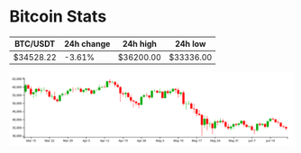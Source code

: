# Bitcoin Stats

BTC/USDT|24h change|24h high|24h low|
|---|---|---|---|
|$34528.22|-3.61%|$36200.00|$33336.00|

<img src="./chart.svg">
